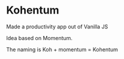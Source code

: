 # Kohentum
Made a productivity app out of Vanilla JS

Idea based on Momentum.

The naming is Koh + momentum = Kohentum
